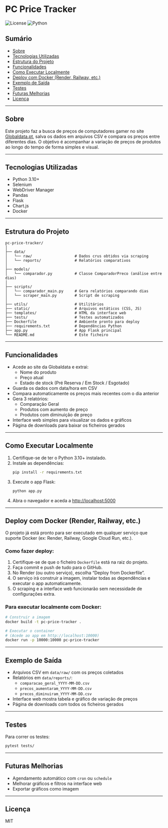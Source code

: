 # PC Price Tracker

![License](https://img.shields.io/badge/license-MIT-blue.svg)
![Python](https://img.shields.io/badge/python-3.10%2B-blue)

## Sumário
- [Sobre](#sobre)
- [Tecnologias Utilizadas](#tecnologias-utilizadas)
- [Estrutura do Projeto](#estrutura-do-projeto)
- [Funcionalidades](#funcionalidades)
- [Como Executar Localmente](#como-executar-localmente)
- [Deploy com Docker (Render, Railway, etc.)](#deploy-com-docker-render-railway-etc)
- [Exemplo de Saída](#exemplo-de-saída)
- [Testes](#testes)
- [Futuras Melhorias](#futuras-melhorias)
- [Licença](#licença)

---

## Sobre

Este projeto faz a busca de preços de computadores gamer no site [Globaldata.pt](https://www.globaldata.pt), salva os dados em arquivos CSV e compara os preços entre diferentes dias. O objetivo é acompanhar a variação de preços de produtos ao longo do tempo de forma simples e visual.

---

## Tecnologias Utilizadas

- Python 3.10+
- Selenium
- WebDriver Manager
- Pandas
- Flask
- Chart.js
- Docker

---

## Estrutura do Projeto

```
pc-price-tracker/
│
├── data/
│   └── raw/                   # Dados crus obtidos via scraping
│   └── reports/               # Relatórios comparativos
│
├── models/
│   └── comparador.py          # Classe ComparadorPreco (análise entre dias)
│
├── scripts/
│   └── comparador_main.py     # Gera relatórios comparando dias
│   └── scraper_main.py        # Script de scraping
│
├── utils/                     # Utilitários
├── static/                    # Arquivos estáticos (CSS, JS)
├── templates/                 # HTML da interface web
├── tests/                     # Testes automatizados
├── Dockerfile                 # Ambiente pronto para deploy
├── requirements.txt           # Dependências Python
├── app.py                     # App Flask principal
└── README.md                  # Este ficheiro
```

---

## Funcionalidades

- Acede ao site da Globaldata e extrai:
  - Nome do produto
  - Preço atual
  - Estado de stock (Pré Reserva / Em Stock / Esgotado)
- Guarda os dados com data/hora em CSV
- Compara automaticamente os preços mais recentes com o dia anterior
- Gera 3 relatórios:
  - Comparação Geral
  - Produtos com aumento de preço
  - Produtos com diminuição de preço
- Interface web simples para visualizar os dados e gráficos
- Página de downloads para baixar os ficheiros gerados

---

## Como Executar Localmente

1. Certifique-se de ter o Python 3.10+ instalado.
2. Instale as dependências:
   ```bash
   pip install -r requirements.txt
   ```
3. Execute o app Flask:
   ```bash
   python app.py
   ```
4. Abra o navegador e aceda a [http://localhost:5000](http://localhost:5000)

---

## Deploy com Docker (Render, Railway, etc.)

O projeto já está pronto para ser executado em qualquer serviço que suporte Docker (ex: Render, Railway, Google Cloud Run, etc.).

### Como fazer deploy:

1. Certifique-se de que o ficheiro `Dockerfile` está na raiz do projeto.
2. Faça commit e push de tudo para o GitHub.
3. No Render (ou outro serviço), escolha “Deploy from Dockerfile”.
4. O serviço irá construir a imagem, instalar todas as dependências e executar o app automaticamente.
5. O scraping e a interface web funcionarão sem necessidade de configurações extra.

### Para executar localmente com Docker:

```bash
# Construir a imagem
docker build -t pc-price-tracker .

# Executar o container
# (Acede ao app em http://localhost:10000)
docker run -p 10000:10000 pc-price-tracker
```

---

## Exemplo de Saída

- Arquivos CSV em `data/raw/` com os preços coletados
- Relatórios em `data/reports/`:
  - `comparacao_geral_YYYY-MM-DD.csv`
  - `precos_aumentaram_YYYY-MM-DD.csv`
  - `precos_diminuiram_YYYY-MM-DD.csv`
- Interface web mostra tabela e gráfico de variação de preços
- Página de downloads com todos os ficheiros gerados

---

## Testes

Para correr os testes:
```bash
pytest tests/
```

---

## Futuras Melhorias

- Agendamento automático com `cron` ou `schedule`
- Melhorar gráficos e filtros na interface web
- Exportar gráficos como imagem

---

## Licença

MIT

